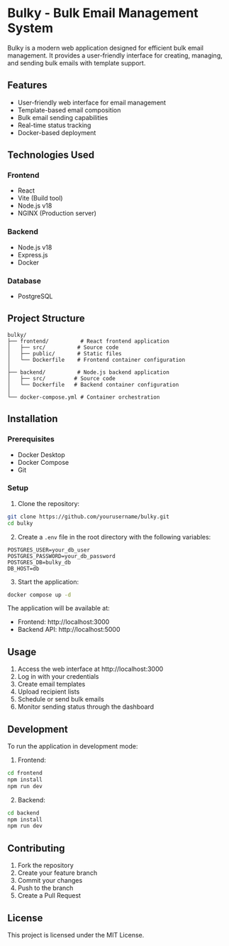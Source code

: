# Bulky - Bulk Email Management System

Bulky is a modern web application designed for efficient bulk email management. It provides a user-friendly interface for creating, managing, and sending bulk emails with template support.

## Features

- User-friendly web interface for email management
- Template-based email composition
- Bulk email sending capabilities
- Real-time status tracking
- Docker-based deployment

## Technologies Used

### Frontend
- React
- Vite (Build tool)
- Node.js v18
- NGINX (Production server)

### Backend
- Node.js v18
- Express.js
- Docker

### Database
- PostgreSQL

## Project Structure

```
bulky/
├── frontend/          # React frontend application
│   ├── src/          # Source code
│   ├── public/       # Static files
│   └── Dockerfile    # Frontend container configuration
│
├── backend/          # Node.js backend application
│   ├── src/         # Source code
│   └── Dockerfile   # Backend container configuration
│
└── docker-compose.yml # Container orchestration
```

## Installation

### Prerequisites

- Docker Desktop
- Docker Compose
- Git

### Setup

1. Clone the repository:
```bash
git clone https://github.com/yourusername/bulky.git
cd bulky
```

2. Create a `.env` file in the root directory with the following variables:
```env
POSTGRES_USER=your_db_user
POSTGRES_PASSWORD=your_db_password
POSTGRES_DB=bulky_db
DB_HOST=db
```

3. Start the application:
```bash
docker compose up -d
```

The application will be available at:
- Frontend: http://localhost:3000
- Backend API: http://localhost:5000

## Usage

1. Access the web interface at http://localhost:3000
2. Log in with your credentials
3. Create email templates
4. Upload recipient lists
5. Schedule or send bulk emails
6. Monitor sending status through the dashboard

## Development

To run the application in development mode:

1. Frontend:
```bash
cd frontend
npm install
npm run dev
```

2. Backend:
```bash
cd backend
npm install
npm run dev
```

## Contributing

1. Fork the repository
2. Create your feature branch
3. Commit your changes
4. Push to the branch
5. Create a Pull Request

## License

This project is licensed under the MIT License.

